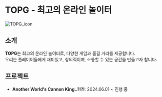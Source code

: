# TOPG - 최고의 온라인 놀이터

![TOPG_icon](https://github.com/Top-of-playground-Games/.github/assets/7114874/e0bbba8a-7a7d-428e-99bd-c6b55e170a43)

## 소개

**TOPG**는 최고의 온라인 놀이터로, 다양한 게임과 즐길 거리를 제공합니다. <br>
우리는 플레이어들에게 재미있고, 창의적이며, 소통할 수 있는 공간을 만들고자 합니다.

## 프로젝트

- **Another World's Cannon King..?!?!**: 2024.06.01 ~ 진행 중


